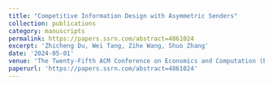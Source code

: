 ```yaml
---
title: "Competitive Information Design with Asymmetric Senders"
collection: publications
category: manuscripts
permalink: https://papers.ssrn.com/abstract=4861024
excerpt: 'Zhicheng Du, Wei Tang, Zihe Wang, Shuo Zhang'
date: '2024-05-01'
venue: 'The Twenty-Fifth ACM Conference on Economics and Computation (EC24)'
paperurl: 'https://papers.ssrn.com/abstract=4861024'
---
```

